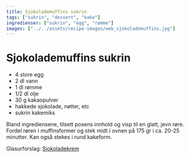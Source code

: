 ```yaml
---
title: Sjokolademuffins sukrin
tags: ["sukrin", "dessert", "kake"]
ingredienser: ["sukrin", "egg", "rømme"]
images: ["../../assets/recipe-images/web_sjokolademuffins.jpg"]
---
```


# Sjokolademuffins sukrin

- 4 store egg
- 2 dl vann
- 1 dl rømme
- 1/2 dl olje
- 30 g kakaopulver
- hakkede sjokolade, nøtter, etc
- sukrin kakemiks

Bland ingrediensene, tilsett posens innhold og visp til en glatt, jevn røre. Fordel røren i muffinsformer og stek midt i ovnen på 175 gr i ca. 20-25 minutter. Kan også stekes i rund kakeform.

Glasurforslag: [Sjokoladekrem](./sjokoladekrem-sukrin)
